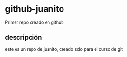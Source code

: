 # github-juanito
Primer repo creado en github

## descripción
este es un repo de juanito, creado solo para el curso de git
